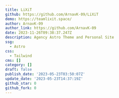 ```yaml
---
title: LiXiT
github: https://github.com/ArnavK-09/LiXiT
demo: https://teamlixit.space/
author: ArnavK-09
author_link: https://github.com/ArnavK-09
date: 2023-11-26T09:38:37.247Z
description: Agency Astro Theme and Personal Site
ssg:
  - Astro
css:
  - Tailwind
cms: []
category: []
draft: false
publish_date: '2023-05-23T03:50:07Z'
update_date: '2023-05-23T14:37:19Z'
github_star: 0
github_fork: 0
---
```

